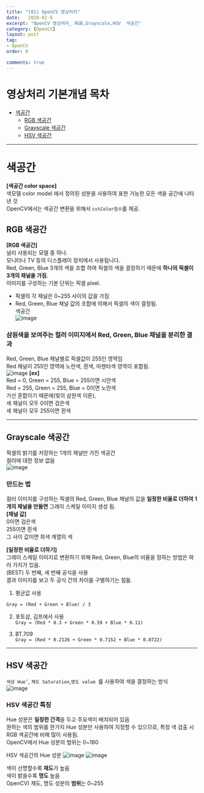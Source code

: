 ```yaml
---
title: "[01] OpenCV 영상처리"
date:   2020-02-9
excerpt: "OpenCV 영상처리_ RGB,Grayscale,HSV  색공간"
category: [OpenCV]
layout: post
tag:
- OpenCV
order: 0

comments: true
---
```

# 영상처리 기본개념 목차

- [색공간](#색공간)
  * [RGB 색공간](#rgb-색공간)
  * [Grayscale 색공간](#grayscale-색공간)
  * [HSV 색공간](#hsv-색공간)


---

# 색공간  
**[색공간 color space]**  
색모델 color model 에서 정의된 성분을 사용하여 표현 가능한 모든 색을 공간에 나타낸 것  
OpenCV에서는 색공간 변환을 위해서 ```cvtColor함수```를 제공.   

## RGB 색공간
**[RGB 색공간]**   
널리 사용되는 모델 중 하나.  
모니터나 TV 등의 디스플레이 장치에서 사용됩니다.   
Red, Green, Blue 3개의 색을 조합 하여 픽셀의 색을 결정하기 때문에 **하나의 픽셀이 3개의 채널을 가짐**.   
이미지를 구성하는 기본 단위는 픽셀 pixel.    
* 픽셀의 각 채널은 0~255 사이의 값을 가짐  
*  Red, Green, Blue 채널 값의 조합에 의해서 픽셀의 색이 결정됨.  
색공간  
![image](https://user-images.githubusercontent.com/76824611/116502215-e6555680-a8ed-11eb-87cc-2da1270a60af.png)


### 삼원색을 보여주는 컬러 이미지에서 Red, Green, Blue 채널을 분리한 결과
Red, Green, Blue 채널별로 픽셀값이 255인 영역임  
Red 채널이 255인 영역에 노란색, 흰색, 마젠타색 영역이 포함됨.  
![image](https://user-images.githubusercontent.com/76824611/116502514-a3e04980-a8ee-11eb-9234-362e7c0e8a80.png)
**[ex]**  
Red = 0, Green = 255, Blue = 255이면 시안색  
Red = 255, Green = 255, Blue = 0이면 노란색   
가산 혼합이기 때문에(빛의 삼원색 이론),  
세 채널이 모두 0이면 검은색  
세 채널이 모두 255이면 흰색  
 
 
---
 
 
## Grayscale 색공간
픽셀의 밝기를 저장하는 1개의 채널만 가진 색공간   
컬러에 대한 정보 없음     
![image](https://user-images.githubusercontent.com/76824611/116502697-31bc3480-a8ef-11eb-9ade-c709d9d77e6b.png)

### 만드는 법
컬러 이미지를 구성하는 픽셀의 Red, Green, Blue 채널의 값을 **일정한 비율로 더하여** **1개의 채널을 만들면** 그레이 스케일 이미지 생성 됨.    
**[채널 값]**  
0이면 검은색  
255이면 흰색   
그 사이 값이면 회색 계열의 색   

**[일정한 비율로 더하기]**  
그레이 스케일 이미지로 변환하기 위해 Red, Green, Blue의 비율을 정하는 방법은 여러 가지가 있음.   
(BEST) 두 번째, 세 번째 공식을 사용   
결과 이미지를 보고 두 공식 간의 차이를 구별하기는 힘듦.   

1) 평균값 사용   

```Gray = (Red + Green + Blue) / 3```

2) 포토샵, 김프에서 사용  
```Gray = (Red * 0.3 + Green * 0.59 + Blue * 0.11)```

3) BT.709  
```Gray = (Red * 0.2126 + Green * 0.7152 + Blue * 0.0722)```

---

## HSV 색공간
```색상 Hue’```, ```채도 Saturation```,```명도 value ```를 사용하여 색을 결정하는 방식   
![image](https://user-images.githubusercontent.com/76824611/116503163-5fee4400-a8f0-11eb-8ba6-bc8deba0233f.png)

### HSV 색공간 특징
Hue 성분은 **일정한 간격**을 두고 주요색이 배치되어 있음        
원하는 색의 범위를 한가지 Hue 성분만 사용하여 지정할 수 있으므로, 특정 색 검출 시 RGB 색공간에 비해 많이 사용됨.  
OpenCV에서 Hue 성분의 범위는 0~180   

HSV 색공간의 Hue 성분
![image](https://user-images.githubusercontent.com/76824611/116504784-1dc70180-a8f4-11eb-8c23-25ccc37c4dd1.png)
![image](https://user-images.githubusercontent.com/76824611/116504813-2f100e00-a8f4-11eb-8123-23d331a4235e.png)


색이 선명할수록 **채도**가 높음   
색이 밝을수록 **명도** 높음  
OpenCV) 채도, 명도 성분의 **범위**는 0~255  


